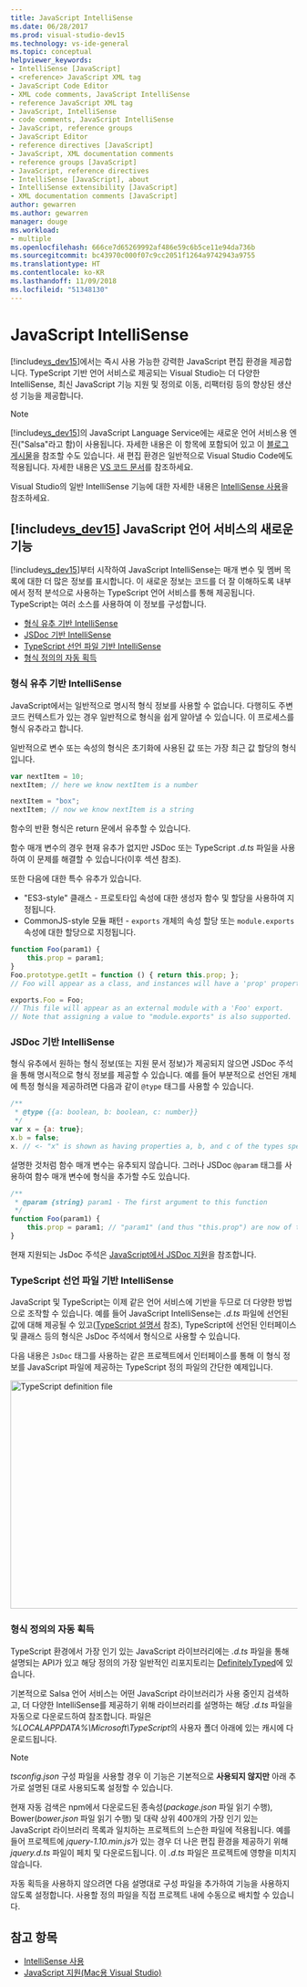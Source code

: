 ```yaml
---
title: JavaScript IntelliSense
ms.date: 06/28/2017
ms.prod: visual-studio-dev15
ms.technology: vs-ide-general
ms.topic: conceptual
helpviewer_keywords:
- IntelliSense [JavaScript]
- <reference> JavaScript XML tag
- JavaScript Code Editor
- XML code comments, JavaScript IntelliSense
- reference JavaScript XML tag
- JavaScript, IntelliSense
- code comments, JavaScript IntelliSense
- JavaScript, reference groups
- JavaScript Editor
- reference directives [JavaScript]
- JavaScript, XML documentation comments
- reference groups [JavaScript]
- JavaScript, reference directives
- IntelliSense [JavaScript], about
- IntelliSense extensibility [JavaScript]
- XML documentation comments [JavaScript]
author: gewarren
ms.author: gewarren
manager: douge
ms.workload:
- multiple
ms.openlocfilehash: 666ce7d65269992af486e59c6b5ce11e94da736b
ms.sourcegitcommit: bc43970c000f07c9cc2051f1264a9742943a9755
ms.translationtype: HT
ms.contentlocale: ko-KR
ms.lasthandoff: 11/09/2018
ms.locfileid: "51348130"
---
```

# <a name="javascript-intellisense"></a>JavaScript IntelliSense

[!include[vs_dev15](../misc/includes/vs_dev15_md.md)]에서는 즉시 사용 가능한 강력한 JavaScript 편집 환경을 제공합니다. TypeScript 기반 언어 서비스로 제공되는 Visual Studio는 더 다양한 IntelliSense, 최신 JavaScript 기능 지원 및 정의로 이동, 리팩터링 등의 향상된 생산성 기능을 제공합니다.

> [!NOTE]
> [!include[vs_dev15](../misc/includes/vs_dev15_md.md)]의 JavaScript Language Service에는 새로운 언어 서비스용 엔진("Salsa"라고 함)이 사용됩니다. 자세한 내용은 이 항목에 포함되어 있고 이 [블로그 게시물](https://blogs.msdn.microsoft.com/visualstudio/2016/11/28/more-productive-javascript-in-visual-studio-2017-rc/)을 참조할 수도 있습니다. 새 편집 환경은 일반적으로 Visual Studio Code에도 적용됩니다. 자세한 내용은 [VS 코드 문서](https://code.visualstudio.com/docs/languages/javascript)를 참조하세요.

Visual Studio의 일반 IntelliSense 기능에 대한 자세한 내용은 [IntelliSense 사용](../ide/using-intellisense.md)을 참조하세요.

## <a name="whats-new-in-the-javascript-language-service-in-includevsdev15miscincludesvsdev15mdmd"></a>[!include[vs_dev15](../misc/includes/vs_dev15_md.md)] JavaScript 언어 서비스의 새로운 기능

[!include[vs_dev15](../misc/includes/vs_dev15_md.md)]부터 시작하여 JavaScript IntelliSense는 매개 변수 및 멤버 목록에 대한 더 많은 정보를 표시합니다.
이 새로운 정보는 코드를 더 잘 이해하도록 내부에서 정적 분석으로 사용하는 TypeScript 언어 서비스를 통해 제공됩니다.
TypeScript는 여러 소스를 사용하여 이 정보를 구성합니다.

- [형식 유추 기반 IntelliSense](#TypeInference)
- [JSDoc 기반 IntelliSense](#JsDoc)
- [TypeScript 선언 파일 기반 IntelliSense](#TsDeclFiles)
- [형식 정의의 자동 획득](#Auto)

<a name="TypeInference"></a>
### <a name="intellisense-based-on-type-inference"></a>형식 유추 기반 IntelliSense

JavaScript에서는 일반적으로 명시적 형식 정보를 사용할 수 없습니다. 다행히도 주변 코드 컨텍스트가 있는 경우 일반적으로 형식을 쉽게 알아낼 수 있습니다.
이 프로세스를 형식 유추라고 합니다.

일반적으로 변수 또는 속성의 형식은 초기화에 사용된 값 또는 가장 최근 값 할당의 형식입니다.

```js
var nextItem = 10;
nextItem; // here we know nextItem is a number

nextItem = "box";
nextItem; // now we know nextItem is a string
```

함수의 반환 형식은 return 문에서 유추할 수 있습니다.

함수 매개 변수의 경우 현재 유추가 없지만 JSDoc 또는 TypeScript *.d.ts* 파일을 사용하여 이 문제를 해결할 수 있습니다(이후 섹션 참조).

또한 다음에 대한 특수 유추가 있습니다.

- "ES3-style" 클래스 - 프로토타입 속성에 대한 생성자 함수 및 할당을 사용하여 지정됩니다.
- CommonJS-style 모듈 패턴 - `exports` 개체의 속성 할당 또는 `module.exports` 속성에 대한 할당으로 지정됩니다.

```js
function Foo(param1) {
    this.prop = param1;
}
Foo.prototype.getIt = function () { return this.prop; };
// Foo will appear as a class, and instances will have a 'prop' property and a 'getIt' method.

exports.Foo = Foo;
// This file will appear as an external module with a 'Foo' export.
// Note that assigning a value to "module.exports" is also supported.
```

<a name="JsDoc"></a>
### <a name="intellisense-based-on-jsdoc"></a>JSDoc 기반 IntelliSense

형식 유추에서 원하는 형식 정보(또는 지원 문서 정보)가 제공되지 않으면 JSDoc 주석을 통해 명시적으로 형식 정보를 제공할 수 있습니다.  예를 들어 부분적으로 선언된 개체에 특정 형식을 제공하려면 다음과 같이 `@type` 태그를 사용할 수 있습니다.

```js
/**
 * @type {{a: boolean, b: boolean, c: number}}
 */
var x = {a: true};
x.b = false;
x. // <- "x" is shown as having properties a, b, and c of the types specified
```

설명한 것처럼 함수 매개 변수는 유추되지 않습니다. 그러나 JSDoc `@param` 태그를 사용하여 함수 매개 변수에 형식을 추가할 수도 있습니다.

```js
/**
 * @param {string} param1 - The first argument to this function
 */
function Foo(param1) {
    this.prop = param1; // "param1" (and thus "this.prop") are now of type "string".
}
```

현재 지원되는 JsDoc 주석은 [JavaScript에서 JSDoc 지원](https://github.com/Microsoft/TypeScript/wiki/JsDoc-support-in-JavaScript)을 참조합니다.

<a name="TsDeclFiles"></a>
### <a name="intellisense-based-on-typescript-declaration-files"></a>TypeScript 선언 파일 기반 IntelliSense

JavaScript 및 TypeScript는 이제 같은 언어 서비스에 기반을 두므로 더 다양한 방법으로 조작할 수 있습니다. 예를 들어 JavaScript IntelliSense는 *.d.ts* 파일에 선언된 값에 대해 제공될 수 있고([TypeScript 설명서](https://www.typescriptlang.org/docs/handbook/declaration-files/introduction.html) 참조), TypeScript에 선언된 인터페이스 및 클래스 등의 형식은 JsDoc 주석에서 형식으로 사용할 수 있습니다.

다음 내용은 `JsDoc` 태그를 사용하는 같은 프로젝트에서 인터페이스를 통해 이 형식 정보를 JavaScript 파일에 제공하는 TypeScript 정의 파일의 간단한 예제입니다.

<img src="https://raw.githubusercontent.com/wiki/Microsoft/TypeScript/images/decl1.png" height="400" width="640" alt="TypeScript definition file" />

<a name="Auto"></a>
### <a name="automatic-acquisition-of-type-definitions"></a>형식 정의의 자동 획득

TypeScript 환경에서 가장 인기 있는 JavaScript 라이브러리에는 *.d.ts* 파일을 통해 설명되는 API가 있고 해당 정의의 가장 일반적인 리포지토리는 [DefinitelyTyped](https://github.com/DefinitelyTyped/DefinitelyTyped)에 있습니다.

기본적으로 Salsa 언어 서비스는 어떤 JavaScript 라이브러리가 사용 중인지 검색하고, 더 다양한 IntelliSense를 제공하기 위해 라이브러리를 설명하는 해당 *.d.ts* 파일을 자동으로 다운로드하여 참조합니다. 파일은 *%LOCALAPPDATA%\Microsoft\TypeScript*의 사용자 폴더 아래에 있는 캐시에 다운로드됩니다.

> [!NOTE]
> *tsconfig.json* 구성 파일을 사용할 경우 이 기능은 기본적으로 **사용되지 않지만** 아래 추가로 설명된 대로 사용되도록 설정할 수 있습니다.

현재 자동 검색은 npm에서 다운로드된 종속성(*package.json* 파일 읽기 수행), Bower(*bower.json* 파일 읽기 수행) 및 대략 상위 400개의 가장 인기 있는 JavaScript 라이브러리 목록과 일치하는 프로젝트의 느슨한 파일에 적용됩니다. 예를 들어 프로젝트에 *jquery-1.10.min.js*가 있는 경우 더 나은 편집 환경을 제공하기 위해 *jquery.d.ts* 파일이 페치 및 다운로드됩니다. 이 *.d.ts* 파일은 프로젝트에 영향을 미치지 않습니다.

자동 획득을 사용하지 않으려면 다음 설명대로 구성 파일을 추가하여 기능을 사용하지 않도록 설정합니다. 사용할 정의 파일을 직접 프로젝트 내에 수동으로 배치할 수 있습니다.

## <a name="see-also"></a>참고 항목

- [IntelliSense 사용](../ide/using-intellisense.md)
- [JavaScript 지원(Mac용 Visual Studio)](/visualstudio/mac/javascript)